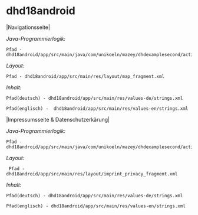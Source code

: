 # dhd18android

|Navigationsseite|

  *Java-Programmierlogik:*

    Pfad - dhd18android/app/src/main/java/com/unikoeln/mazey/dhdexamplesecond/activities/fragments/location/MapFragment.java

  *Layout:*

    Pfad - dhd18android/app/src/main/res/layout/map_fragment.xml

  *Inhalt:*

    Pfad(deutsch) - dhd18android/app/src/main/res/values-de/strings.xml

    Pfad(englisch) -  dhd18android/app/src/main/res/values-en/strings.xml

|Impressumsseite & Datenschutzerkärung|

  *Java-Programmierlogik:*

    Pfad - dhd18android/app/src/main/java/com/unikoeln/mazey/dhdexamplesecond/activities/fragments/imprint/ImprintFragment.java 

  *Layout:*

     Pfad - dhd18android/app/src/main/res/layout/imprint_privacy_fragment.xml

  *Inhalt:*

    Pfad(deutsch) - dhd18android/app/src/main/res/values-de/strings.xml

    Pfad(englisch) - dhd18android/app/src/main/res/values-en/strings.xml  
